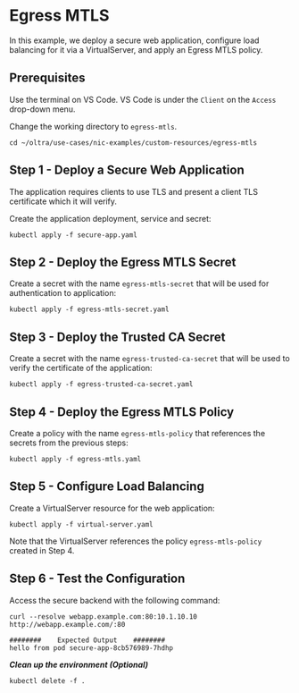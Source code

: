 # Egress MTLS

In this example, we deploy a secure web application, configure load balancing for it via a VirtualServer, and apply an Egress MTLS policy.

## Prerequisites

Use the terminal on VS Code. VS Code is under the `Client` on the `Access` drop-down menu. 

Change the working directory to `egress-mtls`.
```
cd ~/oltra/use-cases/nic-examples/custom-resources/egress-mtls
```

## Step 1 - Deploy a Secure Web Application
The application requires clients to use TLS and present a client TLS certificate which it will verify.

Create the application deployment, service and secret:
```
kubectl apply -f secure-app.yaml
```

## Step 2 - Deploy the Egress MTLS Secret

Create a secret with the name `egress-mtls-secret` that will be used for authentication to application:
```
kubectl apply -f egress-mtls-secret.yaml
```

## Step 3 - Deploy the Trusted CA Secret

Create a secret with the name `egress-trusted-ca-secret` that will be used to verify the certificate of the application:
```
kubectl apply -f egress-trusted-ca-secret.yaml
```

## Step 4 - Deploy the Egress MTLS Policy

Create a policy with the name `egress-mtls-policy` that references the secrets from the previous steps:
```
kubectl apply -f egress-mtls.yaml
```

## Step 5 - Configure Load Balancing

Create a VirtualServer resource for the web application:
```
kubectl apply -f virtual-server.yaml
```

Note that the VirtualServer references the policy `egress-mtls-policy` created in Step 4.

## Step 6 - Test the Configuration

Access the secure backend with the following command:
```
curl --resolve webapp.example.com:80:10.1.10.10 http://webapp.example.com/:80

########    Expected Output    ########
hello from pod secure-app-8cb576989-7hdhp
```

***Clean up the environment (Optional)***
```
kubectl delete -f .
```    